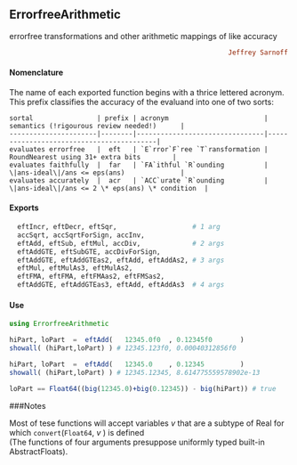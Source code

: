 ## ErrorfreeArithmetic
errorfree transformations and other arithmetic mappings of like accuracy
```ruby
                                                       Jeffrey Sarnoff © 2016-Mar-22 in New York City
```
#### Nomenclature

The name of each exported function begins with a thrice lettered acronym.  This prefix classifies the accuracy of the evaluand into one of two sorts:  
    
    sortal                | prefix | acronym                        | semantics (!rigourous review needed!)      |
    ----------------------|--------|--------------------------------|------------------------------------------|
    evaluates errorfree   |  eft   | `E`rror`F`ree `T`ransformation | RoundNearest using 31+ extra bits        |
    evaluates faithfully  |  far   | `FA`ithful `R`ounding          | \|ans-ideal\|/ans <= eps(ans)              |
    evaluates accurately  |  acr   | `ACC`urate `R`ounding          | \|ans-ideal\|/ans <= 2 \* eps(ans) \* condition  |
    

#### Exports
```julia
  eftIncr, eftDecr, eftSqr,                   # 1 arg  
  accSqrt, accSqrtForSign, accInv,  
  eftAdd, eftSub, eftMul, accDiv,             # 2 args  
  eftAddGTE, eftSubGTE, accDivForSign,
  eftAddGTE, eftAddGTEas2, eftAdd, eftAddAs2, # 3 args  
  eftMul, eftMulAs3, eftMulAs2,           
  eftFMA, eftFMA, eftFMAas2, eftFMSas2,  
  eftAddGTE, eftAddGTEas3, eftAdd, eftAddAs3  # 4 args
```

#### Use
```julia
using ErrorfreeArithmetic

hiPart, loPart  =  eftAdd(   12345.0f0  , 0.12345f0       ) 
showall( (hiPart,loPart) ) # 12345.123f0, 0.00040312856f0

hiPart, loPart  =  eftAdd(   12345.0    , 0.12345         ) 
showall( (hiPart,loPart) ) # 12345.12345, 8.614775559578902e-13

loPart == Float64((big(12345.0)+big(0.12345)) - big(hiPart)) # true


```
###Notes

Most of tese functions will accept variables _v_ that are a subtype of Real for which `convert`(`Float64`, _v_ ) is defined  
(The functions of four arguments presuppose uniformly typed built-in AbstractFloats).
